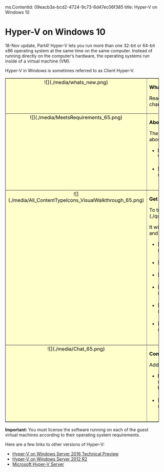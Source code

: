 ms.ContentId: 09eacb3a-bcd2-4724-9c73-6d47ec06f385
title: Hyper-V on Windows 10


# Hyper-V on Windows 10

18-Nov update, Part4! Hyper-V lets you run more than one 32-bit or 64-bit x86 operating system at the same time on the same computer. Instead of running directly on the computer’s hardware, the operating systems run inside of a virtual machine (VM).


Hyper-V in Windows is sometimes referred to as Client Hyper-V.

<table border="1" style="background-color:FFFFCC;border-collapse:collapse;border:1px solid FFCC00;color:000000;width:100%" cellpadding="15" cellspacing="3">
    <tr valign="top">
        <td><center>![](./media/whats_new.png)</center></td>
        <td valign="top">
        <p><strong>What's new in Hyper-V?</strong></p>
        <p>Read [What's New](./about/whats_new.md) to learn about new and changed features for Hyper-V in Windows 10.</p></td>
    </tr>
    <tr valign="top">
        <td><center>![](./media/MeetsRequirements_65.png)</center></td>
        <td valign="top">
            <p><strong>About Hyper-V on Windows</strong></p>
            <p>The following articles provide an introduction to and information about Hyper-V on Windows.</p>
            <ul>
                <li class="unordered"> Learn more about virtualization with this [introduction to Hyper-V](./about/hyperv_on_windows.md).<br /><br /></li>
                <li class="unordered">[Supported guest operating systems](about\supported_guest_os.md)<br /><br /></li>
            </ul>   
        </td>
    </tr>
    <tr valign="top">
        <td><center>![](./media/All_ContentTypeIcons_VisualWalkthrough_65.png)</center></td>
        <td valign="top">
            <p><strong>Get started with Hyper-V</strong></p>
            <p>To try out Hyper-V, follow this [walkthrough](./quick_start/walkthrough.md).</p>
            <p>It will walk you through enabling Hyper-V, creating a virtual machine, and simple management through Hyper-V Manager and PowerShell.</p>
            <ul>
                <li class="unordered">[Check system requirements](quick_start\walkthrough_compatibility.md)<br /><br /></li>
                <li class="unordered">[Install Hyper-V](quick_start\walkthrough_install.md)<br /><br /></li>
                <li class="unordered">[Create a switch](quick_start\walkthrough_virtual_switch.md)<br /><br /></li>
                <li class="unordered">[Create a virtual machine](quick_start\walkthrough_create_vm.md)<br /><br /></li>
                <li class="unordered">[Experiment with checkpoints](quick_start\walkthrough_checkpoints.md)<br /><br /></li>
                <li class="unordered">[Experiment with PowerShell](quick_start\walkthrough_powershell.md)<br /><br /></li>
            </ul>
        </td>
    </tr>
    <tr valign="top">
        <td><center>![](./media/Chat_65.png)</center></td>
        <td valign="top">
            <p><strong>Connect with Community and Support</strong></p>
            <p>Additional technical support and community resources</p>
            <ul>
                <li class="unordered"> Have questions? Ask them on the [Hyper-V forums](https://social.technet.microsoft.com/Forums/windowsserver/en-US/home?forum=winserverhyperv)<br /><br /></li>
                <li class="unordered">[Community Resources for Hyper-V and Windows Containers](/community/community_overview.md)<br /><br /></li>
            </ul>   
        </td>
    </tr>
</table>



**Important:** You must license the software running on each of the guest virtual machines according to their operating system requirements.


Here are a few links to other versions of Hyper-V:
*  [Hyper-V on Windows Server 2016 Technical Preview](https://technet.microsoft.com/en-us/library/mt126117.aspx)
*  [Hyper-V on Windows Server 2012 R2](https://technet.microsoft.com/en-us/library/hh831531.aspx)
*  [Microsoft Hyper-V Server](https://technet.microsoft.com/library/hh923062.aspx)







<!--HONumber=Jan16_HO1-->
